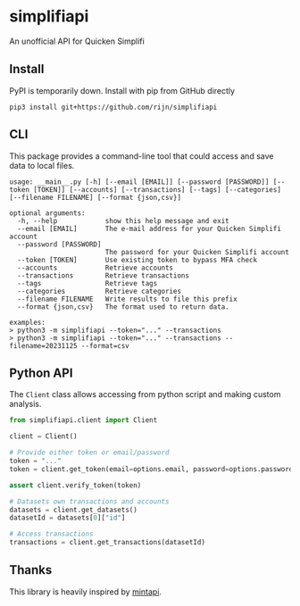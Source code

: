 # simplifiapi
An unofficial API for Quicken Simplifi

## Install

PyPI is temporarily down. Install with pip from GitHub directly

```shell
pip3 install git+https://github.com/rijn/simplifiapi
```

## CLI

This package provides a command-line tool that could access and save data to local files.

```shell
usage: __main__.py [-h] [--email [EMAIL]] [--password [PASSWORD]] [--token [TOKEN]] [--accounts] [--transactions] [--tags] [--categories] [--filename FILENAME] [--format {json,csv}]

optional arguments:
  -h, --help            show this help message and exit
  --email [EMAIL]       The e-mail address for your Quicken Simplifi account
  --password [PASSWORD]
                        The password for your Quicken Simplifi account
  --token [TOKEN]       Use existing token to bypass MFA check
  --accounts            Retrieve accounts
  --transactions        Retrieve transactions
  --tags                Retrieve tags
  --categories          Retrieve categories
  --filename FILENAME   Write results to file this prefix
  --format {json,csv}   The format used to return data.

examples:
> python3 -m simplifiapi --token="..." --transactions
> python3 -m simplifiapi --token="..." --transactions --filename=20231125 --format=csv
```

## Python API

The `Client` class allows accessing from python script and making custom analysis.

```python
from simplifiapi.client import Client

client = Client()

# Provide either token or email/password
token = "..."
token = client.get_token(email=options.email, password=options.password)

assert client.verify_token(token)

# Datasets own transactions and accounts
datasets = client.get_datasets()
datasetId = datasets[0]["id"]

# Access transactions
transactions = client.get_transactions(datasetId)
```

## Thanks

This library is heavily inspired by [mintapi](https://github.com/mintapi/mintapi).